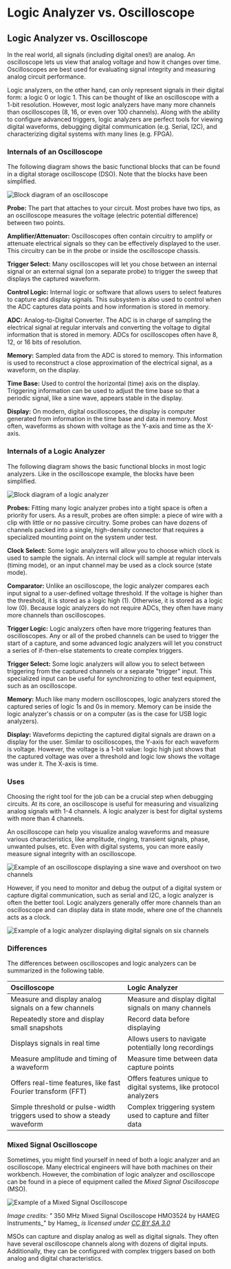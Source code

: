 # Logic Analyzer vs. Oscilloscope

## Logic Analyzer vs. Oscilloscope

In the real world, all signals \(including digital ones!\) are analog. An oscilloscope lets us view that analog voltage and how it changes over time. Oscilloscopes are best used for evaluating signal integrity and measuring analog circuit performance.

Logic analyzers, on the other hand, can only represent signals in their digital form: a logic 0 or logic 1. This can be thought of like an oscilloscope with a 1-bit resolution. However, most logic analyzers have many more channels than oscilloscopes \(8, 16, or even over 100 channels\). Along with the ability to configure advanced triggers, logic analyzers are perfect tools for viewing digital waveforms, debugging digital communication \(e.g. Serial, I2C\), and characterizing digital systems with many lines \(e.g. FPGA\).

### Internals of an Oscilloscope

The following diagram shows the basic functional blocks that can be found in a digital storage oscilloscope \(DSO\). Note that the blocks have been simplified.

![Block diagram of an oscilloscope](../.gitbook/assets/oscilloscope_block_diagram.png)

**Probe:** The part that attaches to your circuit. Most probes have two tips, as an oscilloscope measures the voltage \(electric potential difference\) between two points.

**Amplifier/Attenuator:** Oscilloscopes often contain circuitry to amplify or attenuate electrical signals so they can be effectively displayed to the user. This circuitry can be in the probe or inside the oscilloscope chassis.

**Trigger Select:** Many oscilloscopes will let you chose between an internal signal or an external signal \(on a separate probe\) to trigger the sweep that displays the captured waveform.

**Control Logic:** Internal logic or software that allows users to select features to capture and display signals. This subsystem is also used to control when the ADC captures data points and how information is stored in memory.

**ADC:** Analog-to-Digital Converter. The ADC is in charge of sampling the electrical signal at regular intervals and converting the voltage to digital information that is stored in memory. ADCs for oscilloscopes often have 8, 12, or 16 bits of resolution.

**Memory:** Sampled data from the ADC is stored to memory. This information is used to reconstruct a close approximation of the electrical signal, as a waveform, on the display.

**Time Base:** Used to control the horizontal \(time\) axis on the display. Triggering information can be used to adjust the time base so that a periodic signal, like a sine wave, appears stable in the display.

**Display:** On modern, digital oscilloscopes, the display is computer generated from information in the time base and data in memory. Most often, waveforms as shown with voltage as the Y-axis and time as the X-axis.

### Internals of a Logic Analyzer

The following diagram shows the basic functional blocks in most logic analyzers. Like in the oscilloscope example, the blocks have been simplified.

![Block diagram of a logic analyzer](../.gitbook/assets/logic_analyzer_block_diagram.png)

**Probes:** Fitting many logic analyzer probes into a tight space is often a priority for users. As a result, probes are often simple: a piece of wire with a clip with little or no passive circuitry. Some probes can have dozens of channels packed into a single, high-density connector that requires a specialized mounting point on the system under test.

**Clock Select:** Some logic analyzers will allow you to choose which clock is used to sample the signals. An internal clock will sample at regular intervals \(timing mode\), or an input channel may be used as a clock source \(state mode\).

**Comparator:** Unlike an oscilloscope, the logic analyzer compares each input signal to a user-defined voltage threshold. If the voltage is higher than the threshold, it is stored as a logic high \(1\). Otherwise, it is stored as a logic low \(0\). Because logic analyzers do not require ADCs, they often have many more channels than oscilloscopes.

**Trigger Logic:** Logic analyzers often have more triggering features than oscilloscopes. Any or all of the probed channels can be used to trigger the start of a capture, and some advanced logic analyzers will let you construct a series of if-then-else statements to create complex triggers.

**Trigger Select:** Some logic analyzers will allow you to select between triggering from the captured channels or a separate "trigger" input. This specialized input can be useful for synchronizing to other test equipment, such as an oscilloscope.

**Memory:** Much like many modern oscilloscopes, logic analyzers stored the captured series of logic 1s and 0s in memory. Memory can be inside the logic analyzer's chassis or on a computer \(as is the case for USB logic analyzers\).

**Display:** Waveforms depicting the captured digital signals are drawn on a display for the user. Similar to oscilloscopes, the Y-axis for each waveform is voltage. However, the voltage is a 1-bit value: logic high just shows that the captured voltage was over a threshold and logic low shows the voltage was under it. The X-axis is time.

### Uses

Choosing the right tool for the job can be a crucial step when debugging circuits. At its core, an oscilloscope is useful for measuring and visualizing analog signals with 1-4 channels. A logic analyzer is best for digital systems with more than 4 channels.

An oscilloscope can help you visualize analog waveforms and measure various characteristics, like amplitude, ringing, transient signals, phase, unwanted pulses, etc. Even with digital systems, you can more easily measure signal integrity with an oscilloscope.

![Example of an oscilloscope displaying a sine wave and overshoot on two channels](../.gitbook/assets/oscilloscope_display_example.png)

However, if you need to monitor and debug the output of a digital system or capture digital communication, such as serial and I2C, a logic analyzer is often the better tool. Logic analyzers generally offer more channels than an oscilloscope and can display data in state mode, where one of the channels acts as a clock.

![Example of a logic analyzer displaying digital signals on six channels](../.gitbook/assets/logic_analyzer_display_example.png)

### Differences

The differences between oscilloscopes and logic analyzers can be summarized in the following table.

| Oscilloscope | Logic Analyzer |
| :--- | :--- |
| Measure and display analog signals on a few channels | Measure and display digital signals on many channels |
| Repeatedly store and display small snapshots | Record data before displaying |
| Displays signals in real time | Allows users to navigate potentially long recordings |
| Measure amplitude and timing of a waveform | Measure time between data capture points |
| Offers real-time features, like fast Fourier transform \(FFT\) | Offers features unique to digital systems, like protocol analyzers |
| Simple threshold or pulse-width triggers used to show a steady waveform | Complex triggering system used to capture and filter data |

### Mixed Signal Oscilloscope

Sometimes, you might find yourself in need of both a logic analyzer and an oscilloscope. Many electrical engineers will have both machines on their workbench. However, the combination of logic analyzer and oscilloscope can be found in a piece of equipment called the _Mixed Signal Oscilloscope_ \(MSO\).

![Example of a Mixed Signal Oscilloscope](../.gitbook/assets/hmo3524.jpg)

 _Image credits: "_ 350 MHz Mixed Signal Oscilloscope HMO3524 by HAMEG Instruments_" by Hameg_ _is licensed under_ [_CC BY SA 3.0_](https://creativecommons.org/licenses/by-sa/3.0/deed.en)_​_

MSOs can capture and display analog as well as digital signals. They often have several oscilloscope channels along with dozens of digital inputs. Additionally, they can be configured with complex triggers based on both analog and digital characteristics.


